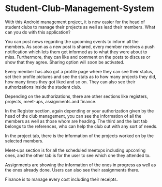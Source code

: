 # Student-Club-Management-System
With this Android management project, it is now easier for the head of student clubs to manage their projects as well as lead their members. What can you do with this application?

You can post news regarding the upcoming events to inform all the members. As soon as a new post is shared, every member receives a push notification which lets them get informed as to what they were about to miss. Furthermore, they can like and comment on the posts to discuss or show that they agree. Sharing option will soon be activated.

Every member has also got a profile page where they can see their status, set their profile pictures and see the stats as to how many projects they did, how many times they got liked and so on. They can also see their authorizations inside the student club.

Depending on the authorizations, there are other sections like registers, projects, meet-ups, assignments and finance.

In the Register section, again depending or your authorization given by the head of the club management, you can see the information of all the members as well as those whom are heading. The third and the last tab belongs to the references, who can help the club out with any sort of needs.

In the project tab, there is the information of the projects worked on by the selected members.

Meet-ups section is for all the scheduled meetups including upcoming ones, and the other tab is for the user to see which one they attended to.

Assignments are showing the information of the ones in progress as well as the ones already done. Users can also see their assignments there.

Finance is to manage every cost including their receipts.
